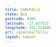 ```yaml
---
title: COALFALLS
state: QLD
postcode: 4305
latitude: -27.627522
longitude: 152.753696
url: /qld/coalfalls/
layout: suburb
---
```

